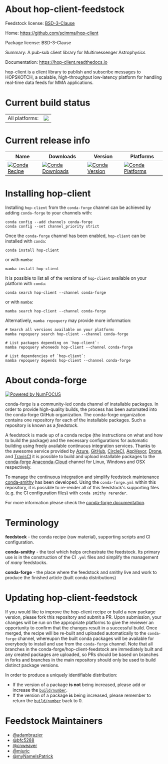 About hop-client-feedstock
==========================

Feedstock license: [BSD-3-Clause](https://github.com/conda-forge/hop-client-feedstock/blob/main/LICENSE.txt)

Home: https://github.com/scimma/hop-client

Package license: BSD-3-Clause

Summary: A pub-sub client library for Multimessenger Astrophysics

Documentation: https://hop-client.readthedocs.io

hop-client is a client library to publish and subscribe messages to
HOPSKOTCH, a scalable, high-throughput low-latency platform for handling
real-time data feeds for MMA applications.


Current build status
====================


<table><tr><td>All platforms:</td>
    <td>
      <a href="https://dev.azure.com/conda-forge/feedstock-builds/_build/latest?definitionId=14180&branchName=main">
        <img src="https://dev.azure.com/conda-forge/feedstock-builds/_apis/build/status/hop-client-feedstock?branchName=main">
      </a>
    </td>
  </tr>
</table>

Current release info
====================

| Name | Downloads | Version | Platforms |
| --- | --- | --- | --- |
| [![Conda Recipe](https://img.shields.io/badge/recipe-hop--client-green.svg)](https://anaconda.org/conda-forge/hop-client) | [![Conda Downloads](https://img.shields.io/conda/dn/conda-forge/hop-client.svg)](https://anaconda.org/conda-forge/hop-client) | [![Conda Version](https://img.shields.io/conda/vn/conda-forge/hop-client.svg)](https://anaconda.org/conda-forge/hop-client) | [![Conda Platforms](https://img.shields.io/conda/pn/conda-forge/hop-client.svg)](https://anaconda.org/conda-forge/hop-client) |

Installing hop-client
=====================

Installing `hop-client` from the `conda-forge` channel can be achieved by adding `conda-forge` to your channels with:

```
conda config --add channels conda-forge
conda config --set channel_priority strict
```

Once the `conda-forge` channel has been enabled, `hop-client` can be installed with `conda`:

```
conda install hop-client
```

or with `mamba`:

```
mamba install hop-client
```

It is possible to list all of the versions of `hop-client` available on your platform with `conda`:

```
conda search hop-client --channel conda-forge
```

or with `mamba`:

```
mamba search hop-client --channel conda-forge
```

Alternatively, `mamba repoquery` may provide more information:

```
# Search all versions available on your platform:
mamba repoquery search hop-client --channel conda-forge

# List packages depending on `hop-client`:
mamba repoquery whoneeds hop-client --channel conda-forge

# List dependencies of `hop-client`:
mamba repoquery depends hop-client --channel conda-forge
```


About conda-forge
=================

[![Powered by
NumFOCUS](https://img.shields.io/badge/powered%20by-NumFOCUS-orange.svg?style=flat&colorA=E1523D&colorB=007D8A)](https://numfocus.org)

conda-forge is a community-led conda channel of installable packages.
In order to provide high-quality builds, the process has been automated into the
conda-forge GitHub organization. The conda-forge organization contains one repository
for each of the installable packages. Such a repository is known as a *feedstock*.

A feedstock is made up of a conda recipe (the instructions on what and how to build
the package) and the necessary configurations for automatic building using freely
available continuous integration services. Thanks to the awesome service provided by
[Azure](https://azure.microsoft.com/en-us/services/devops/), [GitHub](https://github.com/),
[CircleCI](https://circleci.com/), [AppVeyor](https://www.appveyor.com/),
[Drone](https://cloud.drone.io/welcome), and [TravisCI](https://travis-ci.com/)
it is possible to build and upload installable packages to the
[conda-forge](https://anaconda.org/conda-forge) [Anaconda-Cloud](https://anaconda.org/)
channel for Linux, Windows and OSX respectively.

To manage the continuous integration and simplify feedstock maintenance
[conda-smithy](https://github.com/conda-forge/conda-smithy) has been developed.
Using the ``conda-forge.yml`` within this repository, it is possible to re-render all of
this feedstock's supporting files (e.g. the CI configuration files) with ``conda smithy rerender``.

For more information please check the [conda-forge documentation](https://conda-forge.org/docs/).

Terminology
===========

**feedstock** - the conda recipe (raw material), supporting scripts and CI configuration.

**conda-smithy** - the tool which helps orchestrate the feedstock.
                   Its primary use is in the construction of the CI ``.yml`` files
                   and simplify the management of *many* feedstocks.

**conda-forge** - the place where the feedstock and smithy live and work to
                  produce the finished article (built conda distributions)


Updating hop-client-feedstock
=============================

If you would like to improve the hop-client recipe or build a new
package version, please fork this repository and submit a PR. Upon submission,
your changes will be run on the appropriate platforms to give the reviewer an
opportunity to confirm that the changes result in a successful build. Once
merged, the recipe will be re-built and uploaded automatically to the
`conda-forge` channel, whereupon the built conda packages will be available for
everybody to install and use from the `conda-forge` channel.
Note that all branches in the conda-forge/hop-client-feedstock are
immediately built and any created packages are uploaded, so PRs should be based
on branches in forks and branches in the main repository should only be used to
build distinct package versions.

In order to produce a uniquely identifiable distribution:
 * If the version of a package **is not** being increased, please add or increase
   the [``build/number``](https://docs.conda.io/projects/conda-build/en/latest/resources/define-metadata.html#build-number-and-string).
 * If the version of a package **is** being increased, please remember to return
   the [``build/number``](https://docs.conda.io/projects/conda-build/en/latest/resources/define-metadata.html#build-number-and-string)
   back to 0.

Feedstock Maintainers
=====================

* [@adambrazier](https://github.com/adambrazier/)
* [@bfc5288](https://github.com/bfc5288/)
* [@cnweaver](https://github.com/cnweaver/)
* [@mjuric](https://github.com/mjuric/)
* [@myNameIsPatrick](https://github.com/myNameIsPatrick/)

